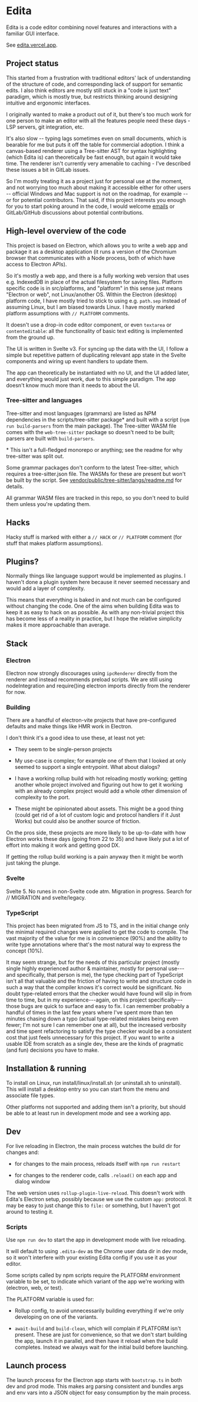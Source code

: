 # Edita

Edita is a code editor combining novel features and interactions with a familiar GUI interface.

See [edita.vercel.app](//edita.vercel.app/).

## Project status

This started from a frustration with traditional editors' lack of understanding of the structure of code, and corresponding lack of support for semantic edits. I also think editors are mostly still stuck in a "code is just text" paradigm, which is mostly true, but restricts thinking around designing intuitive and ergonomic interfaces.

I originally wanted to make a product out of it, but there's too much work for one person to make an editor with all the features people need these days - LSP servers, git integration, etc.

It's also slow -- typing lags sometimes even on small documents, which is bearable for me but puts it off the table for commercial adoption. I think a canvas-based renderer using a Tree-sitter AST for syntax highlighting (which Edita is) can theoretically be fast enough, but again it would take time. The renderer isn't currently very amenable to caching - I've described these issues a bit in GitLab issues.

So I'm mostly treating it as a project just for personal use at the moment, and not worrying too much about making it accessible either for other users -- official Windows and Mac support is not on the roadmap, for example -- or for potential contributors. That said, if this project interests you enough for you to start poking around in the code, I would welcome [emails](mailto:gus@gushogg-blake.com) or GitLab/GitHub discussions about potential contributions.

## High-level overview of the code

This project is based on Electron, which allows you to write a web app and package it as a desktop application (it runs a version of the Chromium browser that communicates with a Node process, both of which have access to Electron APIs).

So it's mostly a web app, and there is a fully working web version that uses e.g. IndexedDB in place of the actual filesystem for saving files. Platform specific code is in src/platforms, and "platform" in this sense just means "Electron or web", not Linux/another OS. Within the Electron (desktop) platform code, I have mostly tried to stick to using e.g. `path.sep` instead of assuming Linux, but I am biased towards Linux. I have mostly marked platform assumptions with `// PLATFORM` comments.

It doesn't use a drop-in code editor component, or even `textarea` or `contenteditable`: all the functionality of basic text editing is implemented from the ground up.

The UI is written in Svelte v3. For syncing up the data with the UI, I follow a simple but repetitive pattern of duplicating relevant app state in the Svelte components and wiring up event handlers to update them.

The app can theoretically be instantiated with no UI, and the UI added later, and everything would just work, due to this simple paradigm. The app doesn't know much more than it needs to about the UI.

### Tree-sitter and languages

Tree-sitter and most languages (grammars) are listed as NPM dependencies in the scripts/tree-sitter package* and built with a script (`npm run build-parsers` from the main package). The Tree-sitter WASM file comes with the `web-tree-sitter` package so doesn't need to be built; parsers are built with `build-parsers`.

\* This isn't a full-fledged monorepo or anything; see the readme for why tree-sitter was split out.

Some grammar packages don't conform to the latest Tree-sitter, which requires a tree-sitter.json file. The WASMs for these are present but won't be built by the script. See [vendor/public/tree-sitter/langs/readme.md](vendor/public/tree-sitter/langs/readme.md) for details.

All grammar WASM files are tracked in this repo, so you don't need to build them unless you're updating them.

## Hacks

Hacky stuff is marked with either a `// HACK` or `// PLATFORM` comment (for stuff that makes platform assumptions).

## Plugins?

Normally things like language support would be implemented as plugins. I haven't done a plugin system here because it never seemed necessary and would add a layer of complexity.

This means that everything is baked in and not much can be configured without changing the code. One of the aims when building Edita was to keep it as easy to hack on as possible. As with any non-trivial project this has become less of a reality in practice, but I hope the relative simplicity makes it more approachable than average.

## Stack

### Electron

Electron now strongly discourages using `ipcRenderer` directly from the renderer and instead recommends preload scripts. We are still using nodeIntegration and require()ing electron imports directly from the renderer for now.

### Building

There are a handful of electron-vite projects that have pre-configured defaults and make things like HMR work in Electron.

I don't think it's a good idea to use these, at least not yet:

- They seem to be single-person projects

- My use-case is complex; for example one of them that I looked at only seemed to support a single entrypoint. What about dialogs?

- I have a working rollup build with hot reloading mostly working; getting another whole project involved and figuring out how to get it working with an already complex project would add a whole other dimension of complexity to the port.

- These might be opinionated about assets. This might be a good thing (could get rid of a lot of custom logic and protocol handlers if it Just Works) but could also be another source of friction.

On the pros side, these projects are more likely to be up-to-date with how Electron works these days (going from 22 to 35) and have likely put a lot of effort into making it work and getting good DX.

If getting the rollup build working is a pain anyway then it might be worth just taking the plunge.

### Svelte

Svelte 5. No runes in non-Svelte code atm. Migration in progress. Search for // MIGRATION and svelte/legacy.

### TypeScript

This project has been migrated from JS to TS, and in the initial change only the minimal required changes were applied to get the code to compile. The vast majority of the value for me is in convenience (90%) and the ability to write type annotations where that's the most natural way to express the concept (10%).

It may seem strange, but for the needs of this particular project (mostly single highly experienced author & maintainer, mostly for personal use---and specifically, that person is me), the type checking part of TypeScript isn't all that valuable and the friction of having to write and structure code in such a way that the compiler knows it's correct would be significant. No doubt type-related errors that the checker would have found will slip in from time to time, but in my experience---again, on this project specifically---those bugs are quick to surface and easy to fix. I can remember probably a handful of times in the last few years where I've spent more than ten minutes chasing down a typo (actual type-related mistakes being even fewer; I'm not sure I can remember one at all), but the increased verbosity and time spent refactoring to satisfy the type checker would be a consistent cost that just feels unnecessary for this project. If you want to write a usable IDE from scratch as a single dev, these are the kinds of pragmatic (and fun) decisions you have to make.

## Installation & running

To install on Linux, run install/linux/install.sh (or uninstall.sh to uninstall). This will install a desktop entry so you can start from the menu and associate file types.

Other platforms not supported and adding them isn't a priority, but should be able to at least run in development mode and see a working app.

## Dev

For live reloading in Electron, the main process watches the build dir for changes and:

- for changes to the main process, reloads itself with `npm run restart`

- for changes to the renderer code, calls `.reload()` on each app and dialog window

The web version uses `rollup-plugin-live-reload`. This doesn't work with Edita's Electron setup, possibly because we use the custom `app:` protocol. It may be easy to just change this to `file:` or something, but I haven't got around to testing it.

### Scripts

Use `npm run dev` to start the app in development mode with live reloading.

It will default to using `.edita-dev` as the Chrome user data dir in dev mode, so it won't interfere with your existing Edita config if you use it as your editor.

Some scripts called by npm scripts require the PLATFORM environment variable to be set, to indicate which variant of the app we're working with (electron, web, or test).

The PLATFORM variable is used for:

- Rollup config, to avoid unnecessarily building everything if we're only developing on one of the variants.

- `await-build` and `build-clean`, which will complain if PLATFORM isn't present. These are just for convenience, so that we don't start building the app, launch it in parallel, and then have it reload when the build completes. Instead we always wait for the initial build before launching.

## Launch process

The launch process for the Electron app starts with `bootstrap.ts` in both dev and prod mode. This makes arg parsing consistent and bundles args and env vars into a JSON object for easy consumption by the main process.
